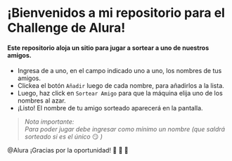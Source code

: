 __<h1>¡Bienvenidos a mi repositorio para el Challenge de Alura!</h1>__

<h4>Este repositorio aloja un sitio para jugar a sortear a uno de nuestros amigos.</h4>

- Ingresa de a uno, en el campo indicado uno a uno, los nombres de tus amigos.
- Clickea el botón ```Añadir``` luego de cada nombre, para añadirlos a la lista.
- Luego, haz click en ```Sortear Amigo``` para que la máquina elija uno de los nombres al azar.
- ¡Listo! El nombre de tu amigo sorteado aparecerá en la pantalla.

>_Nota importante:  
>Para poder jugar debe ingresar como mínimo un nombre (que saldrá sorteado si es el único_ 😏 _)_

@Alura ¡Gracias por la oportunidad! 🤟 🤟 🤟

